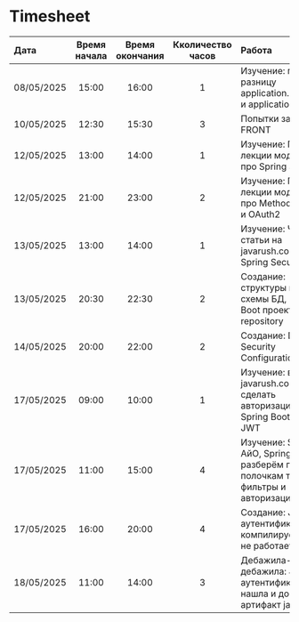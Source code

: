 # Timesheet



| Дата  | Время начала  | Время окончания | Кколичество часов | Работа |
|:---|:---:|:---:|:---:|:---|
| 08/05/2025 | 15:00 | 16:00 | 1 | Изучение: про разницу application.properties и application.yaml |
| 10/05/2025 | 12:30 | 15:30 | 3 | Попытки запустить FRONT |
| 12/05/2025 | 13:00 | 14:00 | 1 | Изучение: Просмотр лекции модуля 11 про Spring Security |
| 12/05/2025 | 21:00 | 23:00 | 2 | Изучение: Просмотр лекции модуль 11 про Method security и OAuth2 |
| 13/05/2025 | 13:00 | 14:00 | 1 | Изучение: Чтение статьи на javarush.com о Spring Security |
| 13/05/2025 | 20:30 | 22:30 | 2 | Создание: структуры проекта, схемы БД, Spring Boot проекта, entity, repository |
| 14/05/2025 | 20:00 | 22:00 | 2 | Создание: DTO и Security Configuration |
| 17/05/2025 | 09:00 | 10:00 | 1 | Изучение: видео на javarush.com как сделать авторизацию в Spring Boot v2 и JWT |
| 17/05/2025 | 11:00 | 15:00 | 4 | Изучение: Spring АйО, Spring Security: разберём по полочкам токены, фильтры и авторизацию |
| 17/05/2025 | 16:00 | 20:00 | 4 | Создание: JWT аутентификации, компилируется, но не работает |
| 18/05/2025 | 11:00 | 14:00 | 3 | Дебажила-дебажила: JWT аутентификации - нашла и добавила артифакт jaxb-api |